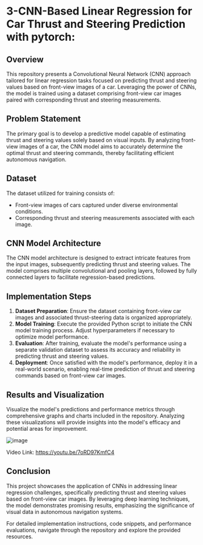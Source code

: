 # 3-CNN-Based Linear Regression for Car Thrust and Steering Prediction with pytorch:

## Overview
This repository presents a Convolutional Neural Network (CNN) approach tailored for linear regression tasks focused on predicting thrust and steering values based on front-view images of a car. Leveraging the power of CNNs, the model is trained using a dataset comprising front-view car images paired with corresponding thrust and steering measurements.

## Problem Statement
The primary goal is to develop a predictive model capable of estimating thrust and steering values solely based on visual inputs. By analyzing front-view images of a car, the CNN model aims to accurately determine the optimal thrust and steering commands, thereby facilitating efficient autonomous navigation.

## Dataset
The dataset utilized for training consists of:
- Front-view images of cars captured under diverse environmental conditions.
- Corresponding thrust and steering measurements associated with each image.

## CNN Model Architecture
The CNN model architecture is designed to extract intricate features from the input images, subsequently predicting thrust and steering values. The model comprises multiple convolutional and pooling layers, followed by fully connected layers to facilitate regression-based predictions.

## Implementation Steps
1. **Dataset Preparation**: Ensure the dataset containing front-view car images and associated thrust-steering data is organized appropriately.
2. **Model Training**: Execute the provided Python script to initiate the CNN model training process. Adjust hyperparameters if necessary to optimize model performance.
3. **Evaluation**: After training, evaluate the model's performance using a separate validation dataset to assess its accuracy and reliability in predicting thrust and steering values.
4. **Deployment**: Once satisfied with the model's performance, deploy it in a real-world scenario, enabling real-time prediction of thrust and steering commands based on front-view car images.

## Results and Visualization
Visualize the model's predictions and performance metrics through comprehensive graphs and charts included in the repository. Analyzing these visualizations will provide insights into the model's efficacy and potential areas for improvement.

![image](https://github.com/MostafaELFEEL/Machine-Learning/assets/106331831/15c34b44-e94f-4aa4-913f-b7a001a665f3)

Video Link: https://youtu.be/7oRD97KmfC4

## Conclusion
This project showcases the application of CNNs in addressing linear regression challenges, specifically predicting thrust and steering values based on front-view car images. By leveraging deep learning techniques, the model demonstrates promising results, emphasizing the significance of visual data in autonomous navigation systems.

For detailed implementation instructions, code snippets, and performance evaluations, navigate through the repository and explore the provided resources.
